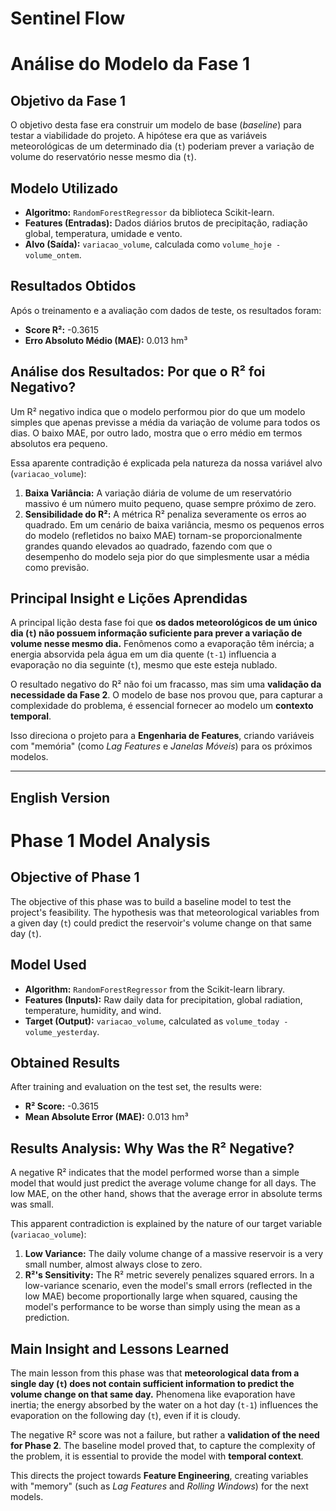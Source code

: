 # Sentinel Flow

# Análise do Modelo da Fase 1

## Objetivo da Fase 1
O objetivo desta fase era construir um modelo de base (*baseline*) para testar a viabilidade do projeto. A hipótese era que as variáveis meteorológicas de um determinado dia (`t`) poderiam prever a variação de volume do reservatório nesse mesmo dia (`t`).

## Modelo Utilizado
* **Algoritmo:** `RandomForestRegressor` da biblioteca Scikit-learn.
* **Features (Entradas):** Dados diários brutos de precipitação, radiação global, temperatura, umidade e vento.
* **Alvo (Saída):** `variacao_volume`, calculada como `volume_hoje - volume_ontem`.

## Resultados Obtidos
Após o treinamento e a avaliação com dados de teste, os resultados foram:
* **Score R²:** -0.3615
* **Erro Absoluto Médio (MAE):** 0.013 hm³

## Análise dos Resultados: Por que o R² foi Negativo?

Um R² negativo indica que o modelo performou pior do que um modelo simples que apenas previsse a média da variação de volume para todos os dias. O baixo MAE, por outro lado, mostra que o erro médio em termos absolutos era pequeno.

Essa aparente contradição é explicada pela natureza da nossa variável alvo (`variacao_volume`):
1.  **Baixa Variância:** A variação diária de volume de um reservatório massivo é um número muito pequeno, quase sempre próximo de zero.
2.  **Sensibilidade do R²:** A métrica R² penaliza severamente os erros ao quadrado. Em um cenário de baixa variância, mesmo os pequenos erros do modelo (refletidos no baixo MAE) tornam-se proporcionalmente grandes quando elevados ao quadrado, fazendo com que o desempenho do modelo seja pior do que simplesmente usar a média como previsão.

## Principal Insight e Lições Aprendidas

A principal lição desta fase foi que **os dados meteorológicos de um único dia (`t`) não possuem informação suficiente para prever a variação de volume nesse mesmo dia.** Fenômenos como a evaporação têm inércia; a energia absorvida pela água em um dia quente (`t-1`) influencia a evaporação no dia seguinte (`t`), mesmo que este esteja nublado.

O resultado negativo do R² não foi um fracasso, mas sim uma **validação da necessidade da Fase 2**. O modelo de base nos provou que, para capturar a complexidade do problema, é essencial fornecer ao modelo um **contexto temporal**.

Isso direciona o projeto para a **Engenharia de Features**, criando variáveis com "memória" (como *Lag Features* e *Janelas Móveis*) para os próximos modelos.

---
## English Version

# Phase 1 Model Analysis

## Objective of Phase 1
The objective of this phase was to build a baseline model to test the project's feasibility. The hypothesis was that meteorological variables from a given day (`t`) could predict the reservoir's volume change on that same day (`t`).

## Model Used
* **Algorithm:** `RandomForestRegressor` from the Scikit-learn library.
* **Features (Inputs):** Raw daily data for precipitation, global radiation, temperature, humidity, and wind.
* **Target (Output):** `variacao_volume`, calculated as `volume_today - volume_yesterday`.

## Obtained Results
After training and evaluation on the test set, the results were:
* **R² Score:** -0.3615
* **Mean Absolute Error (MAE):** 0.013 hm³

## Results Analysis: Why Was the R² Negative?

A negative R² indicates that the model performed worse than a simple model that would just predict the average volume change for all days. The low MAE, on the other hand, shows that the average error in absolute terms was small.

This apparent contradiction is explained by the nature of our target variable (`variacao_volume`):
1.  **Low Variance:** The daily volume change of a massive reservoir is a very small number, almost always close to zero.
2.  **R²'s Sensitivity:** The R² metric severely penalizes squared errors. In a low-variance scenario, even the model's small errors (reflected in the low MAE) become proportionally large when squared, causing the model's performance to be worse than simply using the mean as a prediction.

## Main Insight and Lessons Learned

The main lesson from this phase was that **meteorological data from a single day (`t`) does not contain sufficient information to predict the volume change on that same day.** Phenomena like evaporation have inertia; the energy absorbed by the water on a hot day (`t-1`) influences the evaporation on the following day (`t`), even if it is cloudy.

The negative R² score was not a failure, but rather a **validation of the need for Phase 2**. The baseline model proved that, to capture the complexity of the problem, it is essential to provide the model with **temporal context**.

This directs the project towards **Feature Engineering**, creating variables with "memory" (such as *Lag Features* and *Rolling Windows*) for the next models.
